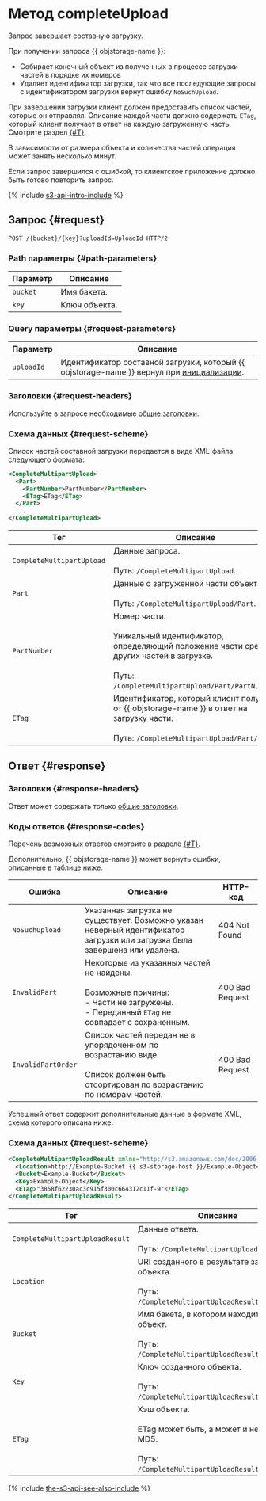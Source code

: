 # Метод completeUpload

Запрос завершает составную загрузку.

При получении запроса {{ objstorage-name }}:

- Собирает конечный объект из полученных в процессе загрузки частей в порядке их номеров
- Удаляет идентификатор загрузки, так что все последующие запросы с идентификатором загрузки вернут ошибку `NoSuchUpload`.

При завершении загрузки клиент должен предоставить список частей, которые он отправлял. Описание каждой части должно содержать `ETag`, который клиент получает в ответ на каждую загруженную часть. Смотрите раздел [{#T}](uploadpart.md).

В зависимости от размера объекта и количества частей операция может занять несколько минут.

Если запрос завершился с ошибкой, то клиентское приложение должно быть готово повторить запрос.

{% include [s3-api-intro-include](../../../../_includes/storage/s3-api-intro-include.md) %}

## Запрос {#request}

```http
POST /{bucket}/{key}?uploadId=UploadId HTTP/2
```

### Path параметры {#path-parameters}

Параметр | Описание
----- | -----
`bucket` | Имя бакета.
`key` | Ключ объекта.


### Query параметры {#request-parameters}

Параметр | Описание
----- | -----
`uploadId` | Идентификатор составной загрузки, который {{ objstorage-name }} вернул при [инициализации](startupload.md).


### Заголовки {#request-headers}

Используйте в запросе необходимые [общие заголовки](../common-request-headers.md).

### Схема данных {#request-scheme}

Список частей составной загрузки передается в виде XML-файла следующего формата:

```xml
<CompleteMultipartUpload>
  <Part>
    <PartNumber>PartNumber</PartNumber>
    <ETag>ETag</ETag>
  </Part>
  ...
</CompleteMultipartUpload>
```

Тег | Описание
----- | -----
`CompleteMultipartUpload` | Данные запроса.<br/><br/>Путь: `/CompleteMultipartUpload`.
`Part` | Данные о загруженной части объекта.<br/><br/>Путь: `/CompleteMultipartUpload/Part`.
`PartNumber` | Номер части.<br/><br/>Уникальный идентификатор, определяющий положение части среди других частей в загрузке.<br/><br/>Путь: `/CompleteMultipartUpload/Part/PartNumber`.
`ETag` | Идентификатор, который клиент получил от {{ objstorage-name }} в ответ на загрузку части.<br/><br/>Путь: `/CompleteMultipartUpload/Part/ETag`.

## Ответ {#response}

### Заголовки {#response-headers}

Ответ может содержать только [общие заголовки](../common-response-headers.md).

### Коды ответов {#response-codes}

Перечень возможных ответов смотрите в разделе [{#T}](../response-codes.md).

Дополнительно, {{ objstorage-name }} может вернуть ошибки, описанные в таблице ниже.

Ошибка | Описание | HTTP-код
----- | ----- | -----
`NoSuchUpload` | Указанная загрузка не существует. Возможно указан неверный идентификатор загрузки или загрузка была завершена или удалена. | 404 Not Found
`InvalidPart` | Некоторые из указанных частей не найдены.<br/><br/>Возможные причины:<br/>- Части не загружены.<br/>- Переданный `ETag` не совпадает с сохраненным. | 400 Bad Request
`InvalidPartOrder` | Список частей передан не в упорядоченном по возрастанию виде.<br/><br/>Список должен быть отсортирован по возрастанию по номерам частей. | 400 Bad Request


Успешный ответ содержит дополнительные данные в формате XML, схема которого описана ниже.

### Схема данных {#request-scheme}

```xml
<CompleteMultipartUploadResult xmlns="http://s3.amazonaws.com/doc/2006-03-01/">
  <Location>http://Example-Bucket.{{ s3-storage-host }}/Example-Object</Location>
  <Bucket>Example-Bucket</Bucket>
  <Key>Example-Object</Key>
  <ETag>"3858f62230ac3c915f300c664312c11f-9"</ETag>
</CompleteMultipartUploadResult>
```

Тег | Описание
----- | -----
`CompleteMultipartUploadResult` | Данные ответа.<br/><br/>Путь: `/CompleteMultipartUploadResult`.
`Location` | URI созданного в результате загрузки объекта.<br/><br/>Путь: `/CompleteMultipartUploadResult/Location`.
`Bucket` | Имя бакета, в котором находится объект.<br/><br/>Путь: `/CompleteMultipartUploadResult/Bucket`.
`Key` | Ключ созданного объекта.<br/><br/>Путь: `/CompleteMultipartUploadResult/Key`.
`ETag` | Хэш объекта.<br/><br/>ETag может быть, а может и не быть MD5.<br/><br/>Путь: `/CompleteMultipartUploadResult/ETag`.

{% include [the-s3-api-see-also-include](../../../../_includes/storage/the-s3-api-see-also-include.md) %}
